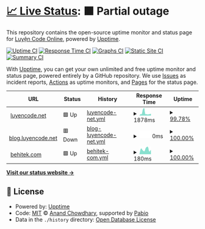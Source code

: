 # [📈 Live Status](https://status.luyencode.net): <!--live status--> **🟧 Partial outage**

This repository contains the open-source uptime monitor and status page for [Luyện Code Online](https://luyencode.net/), powered by [Upptime](https://github.com/upptime/upptime).

[![Uptime CI](https://github.com/luyencode/status/workflows/Uptime%20CI/badge.svg)](https://github.com/luyencode/status/actions?query=workflow%3A%22Uptime+CI%22)
[![Response Time CI](https://github.com/luyencode/status/workflows/Response%20Time%20CI/badge.svg)](https://github.com/luyencode/status/actions?query=workflow%3A%22Response+Time+CI%22)
[![Graphs CI](https://github.com/luyencode/status/workflows/Graphs%20CI/badge.svg)](https://github.com/luyencode/status/actions?query=workflow%3A%22Graphs+CI%22)
[![Static Site CI](https://github.com/luyencode/status/workflows/Static%20Site%20CI/badge.svg)](https://github.com/luyencode/status/actions?query=workflow%3A%22Static+Site+CI%22)
[![Summary CI](https://github.com/luyencode/status/workflows/Summary%20CI/badge.svg)](https://github.com/luyencode/status/actions?query=workflow%3A%22Summary+CI%22)

With [Upptime](https://upptime.js.org), you can get your own unlimited and free uptime monitor and status page, powered entirely by a GitHub repository. We use [Issues](https://github.com/luyencode/status/issues) as incident reports, [Actions](https://github.com/luyencode/status/actions) as uptime monitors, and [Pages](https://status.luyencode.net) for the status page.

<!--start: status pages-->
<!-- This summary is generated by Upptime (https://github.com/upptime/upptime) -->
<!-- Do not edit this manually, your changes will be overwritten -->
<!-- prettier-ignore -->
| URL | Status | History | Response Time | Uptime |
| --- | ------ | ------- | ------------- | ------ |
| <img alt="" src="https://icons.duckduckgo.com/ip3/luyencode.net.ico" height="13"> [luyencode.net](https://luyencode.net) | 🟩 Up | [luyencode-net.yml](https://github.com/luyencode/status/commits/HEAD/history/luyencode-net.yml) | <details><summary><img alt="Response time graph" src="./graphs/luyencode-net/response-time-week.png" height="20"> 1878ms</summary><br><a href="https://status.luyencode.net/history/luyencode-net"><img alt="Response time 1215" src="https://img.shields.io/endpoint?url=https%3A%2F%2Fraw.githubusercontent.com%2Fluyencode%2Fstatus%2FHEAD%2Fapi%2Fluyencode-net%2Fresponse-time.json"></a><br><a href="https://status.luyencode.net/history/luyencode-net"><img alt="24-hour response time 837" src="https://img.shields.io/endpoint?url=https%3A%2F%2Fraw.githubusercontent.com%2Fluyencode%2Fstatus%2FHEAD%2Fapi%2Fluyencode-net%2Fresponse-time-day.json"></a><br><a href="https://status.luyencode.net/history/luyencode-net"><img alt="7-day response time 1878" src="https://img.shields.io/endpoint?url=https%3A%2F%2Fraw.githubusercontent.com%2Fluyencode%2Fstatus%2FHEAD%2Fapi%2Fluyencode-net%2Fresponse-time-week.json"></a><br><a href="https://status.luyencode.net/history/luyencode-net"><img alt="30-day response time 1284" src="https://img.shields.io/endpoint?url=https%3A%2F%2Fraw.githubusercontent.com%2Fluyencode%2Fstatus%2FHEAD%2Fapi%2Fluyencode-net%2Fresponse-time-month.json"></a><br><a href="https://status.luyencode.net/history/luyencode-net"><img alt="1-year response time 1215" src="https://img.shields.io/endpoint?url=https%3A%2F%2Fraw.githubusercontent.com%2Fluyencode%2Fstatus%2FHEAD%2Fapi%2Fluyencode-net%2Fresponse-time-year.json"></a></details> | <details><summary><a href="https://status.luyencode.net/history/luyencode-net">99.78%</a></summary><a href="https://status.luyencode.net/history/luyencode-net"><img alt="All-time uptime 99.18%" src="https://img.shields.io/endpoint?url=https%3A%2F%2Fraw.githubusercontent.com%2Fluyencode%2Fstatus%2FHEAD%2Fapi%2Fluyencode-net%2Fuptime.json"></a><br><a href="https://status.luyencode.net/history/luyencode-net"><img alt="24-hour uptime 100.00%" src="https://img.shields.io/endpoint?url=https%3A%2F%2Fraw.githubusercontent.com%2Fluyencode%2Fstatus%2FHEAD%2Fapi%2Fluyencode-net%2Fuptime-day.json"></a><br><a href="https://status.luyencode.net/history/luyencode-net"><img alt="7-day uptime 99.78%" src="https://img.shields.io/endpoint?url=https%3A%2F%2Fraw.githubusercontent.com%2Fluyencode%2Fstatus%2FHEAD%2Fapi%2Fluyencode-net%2Fuptime-week.json"></a><br><a href="https://status.luyencode.net/history/luyencode-net"><img alt="30-day uptime 99.95%" src="https://img.shields.io/endpoint?url=https%3A%2F%2Fraw.githubusercontent.com%2Fluyencode%2Fstatus%2FHEAD%2Fapi%2Fluyencode-net%2Fuptime-month.json"></a><br><a href="https://status.luyencode.net/history/luyencode-net"><img alt="1-year uptime 99.18%" src="https://img.shields.io/endpoint?url=https%3A%2F%2Fraw.githubusercontent.com%2Fluyencode%2Fstatus%2FHEAD%2Fapi%2Fluyencode-net%2Fuptime-year.json"></a></details>
| <img alt="" src="https://icons.duckduckgo.com/ip3/blog.luyencode.net.ico" height="13"> [blog.luyencode.net](https://blog.luyencode.net) | 🟥 Down | [blog-luyencode-net.yml](https://github.com/luyencode/status/commits/HEAD/history/blog-luyencode-net.yml) | <details><summary><img alt="Response time graph" src="./graphs/blog-luyencode-net/response-time-week.png" height="20"> 0ms</summary><br><a href="https://status.luyencode.net/history/blog-luyencode-net"><img alt="Response time 279" src="https://img.shields.io/endpoint?url=https%3A%2F%2Fraw.githubusercontent.com%2Fluyencode%2Fstatus%2FHEAD%2Fapi%2Fblog-luyencode-net%2Fresponse-time.json"></a><br><a href="https://status.luyencode.net/history/blog-luyencode-net"><img alt="24-hour response time 0" src="https://img.shields.io/endpoint?url=https%3A%2F%2Fraw.githubusercontent.com%2Fluyencode%2Fstatus%2FHEAD%2Fapi%2Fblog-luyencode-net%2Fresponse-time-day.json"></a><br><a href="https://status.luyencode.net/history/blog-luyencode-net"><img alt="7-day response time 0" src="https://img.shields.io/endpoint?url=https%3A%2F%2Fraw.githubusercontent.com%2Fluyencode%2Fstatus%2FHEAD%2Fapi%2Fblog-luyencode-net%2Fresponse-time-week.json"></a><br><a href="https://status.luyencode.net/history/blog-luyencode-net"><img alt="30-day response time 0" src="https://img.shields.io/endpoint?url=https%3A%2F%2Fraw.githubusercontent.com%2Fluyencode%2Fstatus%2FHEAD%2Fapi%2Fblog-luyencode-net%2Fresponse-time-month.json"></a><br><a href="https://status.luyencode.net/history/blog-luyencode-net"><img alt="1-year response time 279" src="https://img.shields.io/endpoint?url=https%3A%2F%2Fraw.githubusercontent.com%2Fluyencode%2Fstatus%2FHEAD%2Fapi%2Fblog-luyencode-net%2Fresponse-time-year.json"></a></details> | <details><summary><a href="https://status.luyencode.net/history/blog-luyencode-net">100.00%</a></summary><a href="https://status.luyencode.net/history/blog-luyencode-net"><img alt="All-time uptime 99.81%" src="https://img.shields.io/endpoint?url=https%3A%2F%2Fraw.githubusercontent.com%2Fluyencode%2Fstatus%2FHEAD%2Fapi%2Fblog-luyencode-net%2Fuptime.json"></a><br><a href="https://status.luyencode.net/history/blog-luyencode-net"><img alt="24-hour uptime 100.00%" src="https://img.shields.io/endpoint?url=https%3A%2F%2Fraw.githubusercontent.com%2Fluyencode%2Fstatus%2FHEAD%2Fapi%2Fblog-luyencode-net%2Fuptime-day.json"></a><br><a href="https://status.luyencode.net/history/blog-luyencode-net"><img alt="7-day uptime 100.00%" src="https://img.shields.io/endpoint?url=https%3A%2F%2Fraw.githubusercontent.com%2Fluyencode%2Fstatus%2FHEAD%2Fapi%2Fblog-luyencode-net%2Fuptime-week.json"></a><br><a href="https://status.luyencode.net/history/blog-luyencode-net"><img alt="30-day uptime 100.00%" src="https://img.shields.io/endpoint?url=https%3A%2F%2Fraw.githubusercontent.com%2Fluyencode%2Fstatus%2FHEAD%2Fapi%2Fblog-luyencode-net%2Fuptime-month.json"></a><br><a href="https://status.luyencode.net/history/blog-luyencode-net"><img alt="1-year uptime 99.81%" src="https://img.shields.io/endpoint?url=https%3A%2F%2Fraw.githubusercontent.com%2Fluyencode%2Fstatus%2FHEAD%2Fapi%2Fblog-luyencode-net%2Fuptime-year.json"></a></details>
| <img alt="" src="https://icons.duckduckgo.com/ip3/behitek.com.ico" height="13"> [behitek.com](https://behitek.com) | 🟩 Up | [behitek-com.yml](https://github.com/luyencode/status/commits/HEAD/history/behitek-com.yml) | <details><summary><img alt="Response time graph" src="./graphs/behitek-com/response-time-week.png" height="20"> 180ms</summary><br><a href="https://status.luyencode.net/history/behitek-com"><img alt="Response time 172" src="https://img.shields.io/endpoint?url=https%3A%2F%2Fraw.githubusercontent.com%2Fluyencode%2Fstatus%2FHEAD%2Fapi%2Fbehitek-com%2Fresponse-time.json"></a><br><a href="https://status.luyencode.net/history/behitek-com"><img alt="24-hour response time 178" src="https://img.shields.io/endpoint?url=https%3A%2F%2Fraw.githubusercontent.com%2Fluyencode%2Fstatus%2FHEAD%2Fapi%2Fbehitek-com%2Fresponse-time-day.json"></a><br><a href="https://status.luyencode.net/history/behitek-com"><img alt="7-day response time 180" src="https://img.shields.io/endpoint?url=https%3A%2F%2Fraw.githubusercontent.com%2Fluyencode%2Fstatus%2FHEAD%2Fapi%2Fbehitek-com%2Fresponse-time-week.json"></a><br><a href="https://status.luyencode.net/history/behitek-com"><img alt="30-day response time 158" src="https://img.shields.io/endpoint?url=https%3A%2F%2Fraw.githubusercontent.com%2Fluyencode%2Fstatus%2FHEAD%2Fapi%2Fbehitek-com%2Fresponse-time-month.json"></a><br><a href="https://status.luyencode.net/history/behitek-com"><img alt="1-year response time 172" src="https://img.shields.io/endpoint?url=https%3A%2F%2Fraw.githubusercontent.com%2Fluyencode%2Fstatus%2FHEAD%2Fapi%2Fbehitek-com%2Fresponse-time-year.json"></a></details> | <details><summary><a href="https://status.luyencode.net/history/behitek-com">100.00%</a></summary><a href="https://status.luyencode.net/history/behitek-com"><img alt="All-time uptime 100.00%" src="https://img.shields.io/endpoint?url=https%3A%2F%2Fraw.githubusercontent.com%2Fluyencode%2Fstatus%2FHEAD%2Fapi%2Fbehitek-com%2Fuptime.json"></a><br><a href="https://status.luyencode.net/history/behitek-com"><img alt="24-hour uptime 100.00%" src="https://img.shields.io/endpoint?url=https%3A%2F%2Fraw.githubusercontent.com%2Fluyencode%2Fstatus%2FHEAD%2Fapi%2Fbehitek-com%2Fuptime-day.json"></a><br><a href="https://status.luyencode.net/history/behitek-com"><img alt="7-day uptime 100.00%" src="https://img.shields.io/endpoint?url=https%3A%2F%2Fraw.githubusercontent.com%2Fluyencode%2Fstatus%2FHEAD%2Fapi%2Fbehitek-com%2Fuptime-week.json"></a><br><a href="https://status.luyencode.net/history/behitek-com"><img alt="30-day uptime 100.00%" src="https://img.shields.io/endpoint?url=https%3A%2F%2Fraw.githubusercontent.com%2Fluyencode%2Fstatus%2FHEAD%2Fapi%2Fbehitek-com%2Fuptime-month.json"></a><br><a href="https://status.luyencode.net/history/behitek-com"><img alt="1-year uptime 100.00%" src="https://img.shields.io/endpoint?url=https%3A%2F%2Fraw.githubusercontent.com%2Fluyencode%2Fstatus%2FHEAD%2Fapi%2Fbehitek-com%2Fuptime-year.json"></a></details>

<!--end: status pages-->

[**Visit our status website →**](https://status.luyencode.net)

## 📄 License

- Powered by: [Upptime](https://github.com/upptime/upptime)
- Code: [MIT](./LICENSE) © [Anand Chowdhary](https://anandchowdhary.com), supported by [Pabio](https://pabio.com)
- Data in the `./history` directory: [Open Database License](https://opendatacommons.org/licenses/odbl/1-0/)
